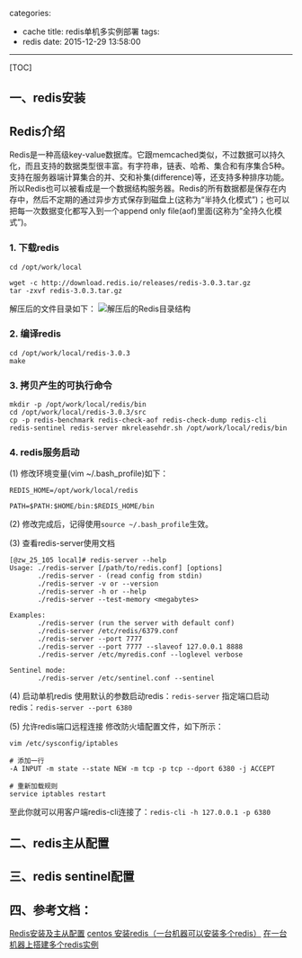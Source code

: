 categories:
  - cache
title: redis单机多实例部署
tags:
  - redis
date: 2015-12-29 13:58:00
---

[TOC]

## 一、redis安装

## Redis介绍
Redis是一种高级key-value数据库。它跟memcached类似，不过数据可以持久化，而且支持的数据类型很丰富。有字符串，链表、哈希、集合和有序集合5种。支持在服务器端计算集合的并、交和补集(difference)等，还支持多种排序功能。所以Redis也可以被看成是一个数据结构服务器。Redis的所有数据都是保存在内存中，然后不定期的通过异步方式保存到磁盘上(这称为“半持久化模式”)；也可以把每一次数据变化都写入到一个append only file(aof)里面(这称为“全持久化模式”)。

### 1. 下载redis
``` shell
cd /opt/work/local

wget -c http://download.redis.io/releases/redis-3.0.3.tar.gz
tar -zxvf redis-3.0.3.tar.gz
```
解压后的文件目录如下：
![解压后的Redis目录结构](http://images.cnitblog.com/i/420264/201404/191557148074939.jpg)

### 2. 编译redis
``` shell
cd /opt/work/local/redis-3.0.3
make
```

### 3. 拷贝产生的可执行命令
``` shell
mkdir -p /opt/work/local/redis/bin
cd /opt/work/local/redis-3.0.3/src
cp -p redis-benchmark redis-check-aof redis-check-dump redis-cli redis-sentinel redis-server mkreleasehdr.sh /opt/work/local/redis/bin
```

### 4. redis服务启动
(1) 修改环境变量(vim  ~/.bash_profile)如下：
``` shell
REDIS_HOME=/opt/work/local/redis

PATH=$PATH:$HOME/bin:$REDIS_HOME/bin
```

(2) 修改完成后，记得使用`source ~/.bash_profile`生效。

(3) 查看redis-server使用文档
``` shell
[@zw_25_105 local]# redis-server --help
Usage: ./redis-server [/path/to/redis.conf] [options]
       ./redis-server - (read config from stdin)
       ./redis-server -v or --version
       ./redis-server -h or --help
       ./redis-server --test-memory <megabytes>

Examples:
       ./redis-server (run the server with default conf)
       ./redis-server /etc/redis/6379.conf
       ./redis-server --port 7777
       ./redis-server --port 7777 --slaveof 127.0.0.1 8888
       ./redis-server /etc/myredis.conf --loglevel verbose

Sentinel mode:
       ./redis-server /etc/sentinel.conf --sentinel
```

(4) 启动单机redis
使用默认的参数启动redis：`redis-server`
指定端口启动redis：`redis-server --port 6380`

(5) 允许redis端口远程连接
修改防火墙配置文件，如下所示：
``` shell
vim /etc/sysconfig/iptables

# 添加一行
-A INPUT -m state --state NEW -m tcp -p tcp --dport 6380 -j ACCEPT

# 重新加载规则
service iptables restart
```

至此你就可以用客户端redis-cli连接了：`redis-cli -h 127.0.0.1 -p 6380`

<!-- more -->

## 二、redis主从配置


## 三、redis sentinel配置





## 四、参考文档：
[Redis安装及主从配置](!http://www.cnblogs.com/liuling/p/2014-4-19-02.html)
[centos 安装redis（一台机器可以安装多个redis）](!http://www.cnblogs.com/eric-z/p/4153101.html)
[在一台机器上搭建多个redis实例](!http://my.oschina.net/liuke1556/blog/287594)
